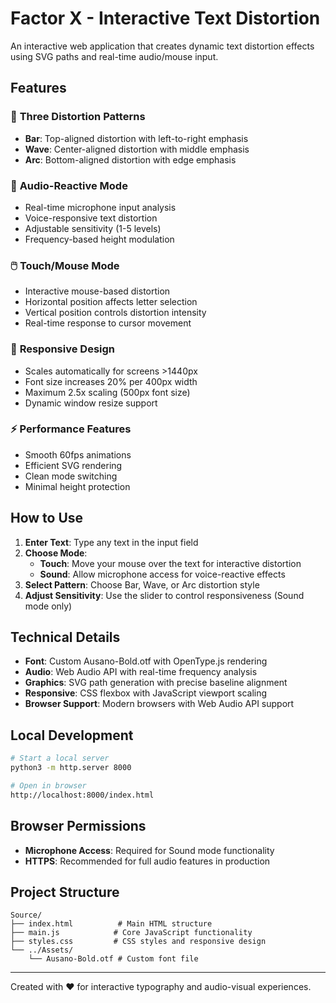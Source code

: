 # Factor X - Interactive Text Distortion

An interactive web application that creates dynamic text distortion effects using SVG paths and real-time audio/mouse input.

## Features

### 🎨 **Three Distortion Patterns**
- **Bar**: Top-aligned distortion with left-to-right emphasis
- **Wave**: Center-aligned distortion with middle emphasis  
- **Arc**: Bottom-aligned distortion with edge emphasis

### 🎵 **Audio-Reactive Mode**
- Real-time microphone input analysis
- Voice-responsive text distortion
- Adjustable sensitivity (1-5 levels)
- Frequency-based height modulation

### 🖱️ **Touch/Mouse Mode** 
- Interactive mouse-based distortion
- Horizontal position affects letter selection
- Vertical position controls distortion intensity
- Real-time response to cursor movement

### 📱 **Responsive Design**
- Scales automatically for screens >1440px
- Font size increases 20% per 400px width
- Maximum 2.5x scaling (500px font size)
- Dynamic window resize support

### ⚡ **Performance Features**
- Smooth 60fps animations
- Efficient SVG rendering
- Clean mode switching
- Minimal height protection

## How to Use

1. **Enter Text**: Type any text in the input field
2. **Choose Mode**: 
   - **Touch**: Move your mouse over the text for interactive distortion
   - **Sound**: Allow microphone access for voice-reactive effects
3. **Select Pattern**: Choose Bar, Wave, or Arc distortion style
4. **Adjust Sensitivity**: Use the slider to control responsiveness (Sound mode only)

## Technical Details

- **Font**: Custom Ausano-Bold.otf with OpenType.js rendering
- **Audio**: Web Audio API with real-time frequency analysis
- **Graphics**: SVG path generation with precise baseline alignment
- **Responsive**: CSS flexbox with JavaScript viewport scaling
- **Browser Support**: Modern browsers with Web Audio API support

## Local Development

```bash
# Start a local server
python3 -m http.server 8000

# Open in browser
http://localhost:8000/index.html
```

## Browser Permissions

- **Microphone Access**: Required for Sound mode functionality
- **HTTPS**: Recommended for full audio features in production

## Project Structure

```
Source/
├── index.html          # Main HTML structure
├── main.js            # Core JavaScript functionality  
├── styles.css         # CSS styles and responsive design
└── ../Assets/
    └── Ausano-Bold.otf # Custom font file
```

---

Created with ❤️ for interactive typography and audio-visual experiences.
